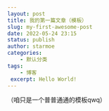 ```yaml
---
layout: post
title: 我的第一篇文章（模板）
slug: my-first-awesome-post
date: 2022-05-24 23:15
status: publish
author: starmoe
categories:
	- 默认分类
tags:
	- 博客
 excerpt: Hello World!
---
```

（咱只是一个普普通通的模板qwq）

